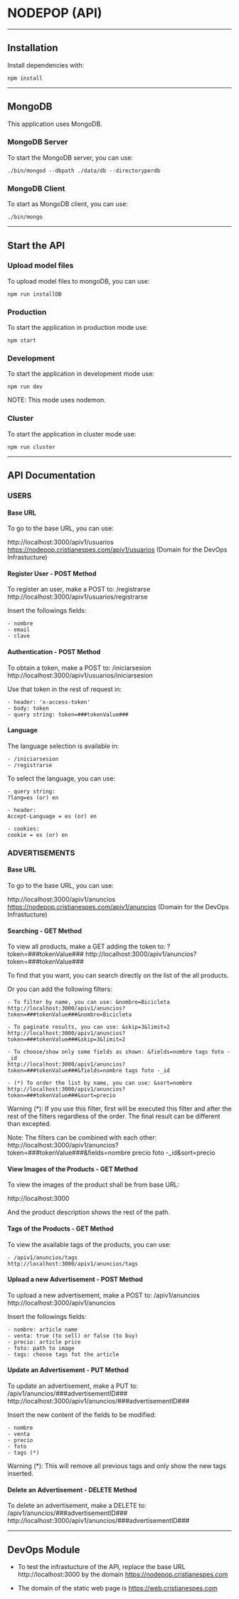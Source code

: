 # NODEPOP (API)

-------------------------------------------------------------------------------

## Installation

Install dependencies with:

```shell
npm install
```

-------------------------------------------------------------------------------

## MongoDB

This application uses MongoDB.

### MongoDB Server

To start the MongoDB server, you can use:

```
./bin/mongod --dbpath ./data/db --directoryperdb
```

### MongoDB Client

To start as MongoDB client, you can use:

```
./bin/mongo
```

-------------------------------------------------------------------------------

## Start the API

### Upload model files

To upload model files to mongoDB, you can use:

```shell
npm run installDB
```

### Production

To start the application in production mode use:

```shell
npm start
```

### Development

To start the application in development mode use:

```shell
npm run dev
```

NOTE: This mode uses nodemon.

### Cluster

To start the application in cluster mode use:

```shell
npm run cluster
```

-------------------------------------------------------------------------------

## API Documentation


### USERS

#### Base URL

To go to the base URL, you can use:

http://localhost:3000/apiv1/usuarios
https://nodepop.cristianespes.com/apiv1/usuarios  (Domain for the DevOps Infrastucture)

#### Register User - POST Method

To register an user, make a POST to: /registrarse
http://localhost:3000/apiv1/usuarios/registrarse

Insert the followings fields:

    - nombre
    - email
    - clave

#### Authentication - POST Method

To obtain a token, make a POST to: /iniciarsesion
http://localhost:3000/apiv1/usuarios/iniciarsesion

Use that token in the rest of request in:

    - header: 'x-access-token'
    - body: token
    - query string: token=###tokenValue###

#### Language

The language selection is available in:

    - /iniciarsesion
    - /registrarse

To select the language, you can use:

    - query string:
    ?lang=es (or) en

    - header:
    Accept-Language = es (or) en

    - cookies:
    cookie = es (or) en


### ADVERTISEMENTS

#### Base URL

To go to the base URL, you can use:

http://localhost:3000/apiv1/anuncios
https://nodepop.cristianespes.com/apiv1/anuncios (Domain for the DevOps Infrastucture)

#### Searching - GET Method

To view all products, make a GET adding the token to: ?token=###tokenValue###
http://localhost:3000/apiv1/anuncios?token=###tokenValue###

To find that you want, you can search directly on the list of the all products.

Or you can add the following filters:

    - To filter by name, you can use: &nombre=Bicicleta
    http://localhost:3000/apiv1/anuncios?token=###tokenValue###&nombre=Bicicleta

    - To paginate results, you can use: &skip=3&limit=2
    http://localhost:3000/apiv1/anuncios?token=###tokenValue###&skip=3&limit=2

    - To choose/show only some fields as shown: &fields=nombre tags foto -_id
    http://localhost:3000/apiv1/anuncios?token=###tokenValue###&fields=nombre tags foto -_id

    - (*) To order the list by name, you can use: &sort=nombre
    http://localhost:3000/apiv1/anuncios?token=###tokenValue###&sort=precio

Warning (*): If you use this filter, first will be executed this filter and after the rest of the filters regardless of the order. The final result can be different than excepted.

Note: The filters can be combined with each other:
http://localhost:3000/apiv1/anuncios?token=###tokenValue###&fields=nombre precio foto -_id&sort=precio

#### View Images of the Products - GET Method

To view the images of the product shall be from base URL:

http://localhost:3000

And the product description shows the rest of the path.

#### Tags of the Products - GET Method

To view the available tags of the products, you can use:

    - /apiv1/anuncios/tags
    http://localhost:3000/apiv1/anuncios/tags

#### Upload a new Advertisement - POST Method

To upload a new advertisement, make a POST to: /apiv1/anuncios
http://localhost:3000/apiv1/anuncios

Insert the followings fields:

    - nombre: article name
    - venta: true (to sell) or false (to buy)
    - precio: article price
    - foto: path to image
    - tags: choose tags fot the article

#### Update an Advertisement - PUT Method

To update an advertisement, make a PUT to: /apiv1/anuncios/###advertisementID###
http://localhost:3000/apiv1/anuncios/###advertisementID###

Insert the new content of the fields to be modified:

    - nombre
    - venta
    - precio
    - foto
    - tags (*)

Warning (*): This will remove all previous tags and only show the new tags inserted.

#### Delete an Advertisement - DELETE Method

To delete an advertisement, make a DELETE to: /apiv1/anuncios/###advertisementID###
http://localhost:3000/apiv1/anuncios/###advertisementID###

-------------------------------------------------------------------------------

## DevOps Module

- To test the infrastucture of the API, replace the base URL http://localhost:3000 by the domain https://nodepop.cristianespes.com

- The domain of the static web page is https://web.cristianespes.com

